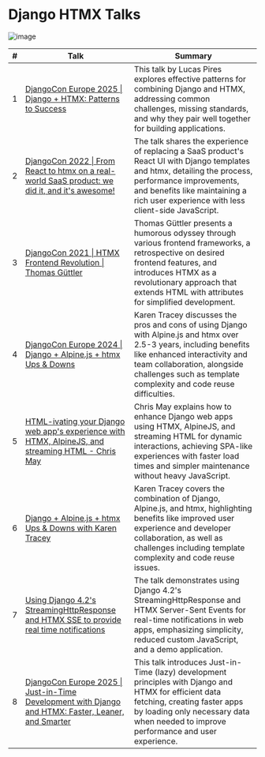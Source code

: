# Django HTMX Talks
![image](https://github.com/user-attachments/assets/b62238cc-c974-466d-a149-28bec505d83c)

| # | Talk | Summary |
|---|------|---------|
| 1 | [DjangoCon Europe 2025 \| Django + HTMX: Patterns to Success](https://youtu.be/SDuqa82nx90?list=PLY_che_OEsX19RNHHqERLODTtYs1YAtMA) | This talk by Lucas Pires explores effective patterns for combining Django and HTMX, addressing common challenges, missing standards, and why they pair well together for building applications. |
| 2 | [DjangoCon 2022 \| From React to htmx on a real-world SaaS product: we did it, and it's awesome!](https://www.youtube.com/watch?v=3GObi93tjZI) | The talk shares the experience of replacing a SaaS product's React UI with Django templates and htmx, detailing the process, performance improvements, and benefits like maintaining a rich user experience with less client-side JavaScript. |
| 3 | [DjangoCon 2021 \| HTMX Frontend Revolution \| Thomas Güttler](https://youtu.be/Zs0DXR1S03M) | Thomas Güttler presents a humorous odyssey through various frontend frameworks, a retrospective on desired frontend features, and introduces HTMX as a revolutionary approach that extends HTML with attributes for simplified development. |
| 4 | [DjangoCon Europe 2024 \| Django + Alpine.js + htmx Ups & Downs](https://www.youtube.com/watch?v=AVqjbUqT8ck) | Karen Tracey discusses the pros and cons of using Django with Alpine.js and htmx over 2.5-3 years, including benefits like enhanced interactivity and team collaboration, alongside challenges such as template complexity and code reuse difficulties. |
| 5 | [HTML-ivating your Django web app's experience with HTMX, AlpineJS, and streaming HTML - Chris May](https://www.youtube.com/watch?v=kYV8K71pY64 ) | Chris May explains how to enhance Django web apps using HTMX, AlpineJS, and streaming HTML for dynamic interactions, achieving SPA-like experiences with faster load times and simpler maintenance without heavy JavaScript. |
| 6 | [Django + Alpine.js + htmx Ups & Downs with Karen Tracey](https://www.youtube.com/watch?v=SqlMz5Vt2ng) | Karen Tracey covers the combination of Django, Alpine.js, and htmx, highlighting benefits like improved user experience and developer collaboration, as well as challenges including template complexity and code reuse issues. |
| 7 | [Using Django 4.2's StreamingHttpResponse and HTMX SSE to provide real time notifications](https://www.youtube.com/watch?v=MziqE_2Euss) | The talk demonstrates using Django 4.2's StreamingHttpResponse and HTMX Server-Sent Events for real-time notifications in web apps, emphasizing simplicity, reduced custom JavaScript, and a demo application. |
| 8 | [DjangoCon Europe 2025 \| Just-in-Time Development with Django and HTMX: Faster, Leaner, and Smarter](https://youtu.be/aG6m1n7zDbY) | This talk introduces Just-in-Time (lazy) development principles with Django and HTMX for efficient data fetching, creating faster apps by loading only necessary data when needed to improve performance and user experience.
